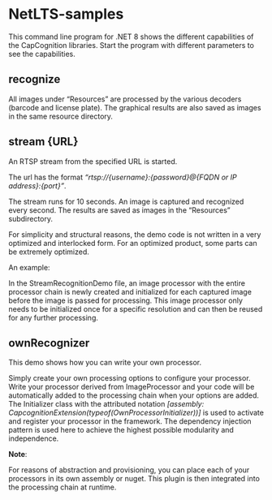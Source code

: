 # NetLTS-samples
This command line program for .NET 8 shows the different capabilities of the CapCognition libraries.
Start the program with different parameters to see the capabilities.

## recognize
All images under “Resources” are processed by the various decoders (barcode and license plate). The graphical results are also saved as images in the same resource directory.

## stream {URL}
An RTSP stream from the specified URL is started.

The url has the format *“rtsp://{username}:{password}@{FQDN or IP address}:{port}”*.

The stream runs for 10 seconds. An image is captured and recognized every second. The results are saved as images in the “Resources” subdirectory.

For simplicity and structural reasons, the demo code is not written in a very optimized and interlocked form. For an optimized product, some parts can be extremely optimized. 

An example:

In the StreamRecognitionDemo file, an image processor with the entire processor chain is newly created and initialized for each captured image before the image is passed for processing. This image processor only needs to be initialized once for a specific resolution and can then be reused for any further processing.

## ownRecognizer
This demo shows how you can write your own processor.

Simply create your own processing options to configure your processor. Write your processor derived from ImageProcessor and your code will be automatically added to the processing chain when your options are added.
The Initializer class with the attributed notation *[assembly: CapcognitionExtension(typeof(OwnProcessorInitializer))]* is used to activate and register your processor in the framework. The dependency injection pattern is used here to achieve the highest possible modularity and independence.

**Note**:

For reasons of abstraction and provisioning, you can place each of your processors in its own assembly or nuget. This plugin is then integrated into the processing chain at runtime.
